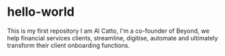 # hello-world
This is my first repository 
I am Al Catto, I'm a co-founder of Beyond, we help financial services clients, streamline, digitise, automate and ultimately transform their client onboarding functions.   
